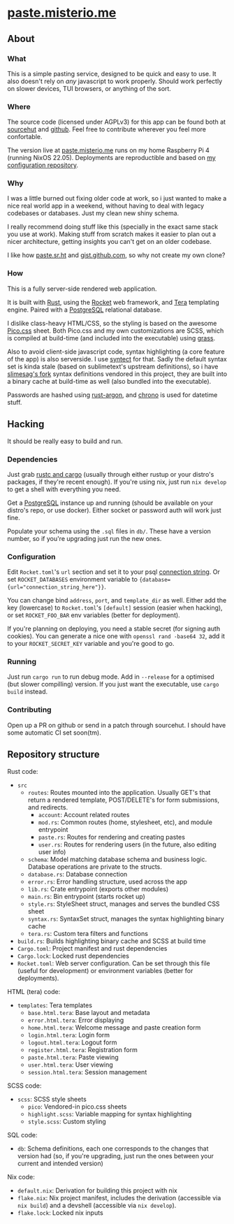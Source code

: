 # [paste.misterio.me](https://paste.misterio.me)

## About

### What

This is a simple pasting service, designed to be quick and easy to use. It also doesn't rely on _any_ javascript to work properly. Should work perfectly on slower devices, TUI browsers, or anything of the sort.

### Where

The source code (licensed under AGPLv3) for this app can be found both at [sourcehut](https://sr.ht/~misterio/paste.misterio.me) and [github](https://github.com/misterio77/paste.misterio.me). Feel free to contribute wherever you feel more confortable.

The version live at [paste.misterio.me](https://paste.misterio.me) runs on my home Raspberry Pi 4 (running NixOS 22.05). Deployments are reproductible and based on [my configuration repository](https://sr.ht/~misterio/nix-config).

### Why

I was a little burned out fixing older code at work, so i just wanted to make a nice real world app in a weekend, without having to deal with legacy codebases or databases. Just my clean new shiny schema.

I really recommend doing stuff like this (specially in the exact same stack you use at work). Making stuff from scratch makes it easier to plan out a nicer architecture, getting insights you can't get on an older codebase.

I like how [paste.sr.ht](https://paste.sr.ht) and [gist.github.com](https://gist.github.com), so why not create my own clone?

### How

This is a fully server-side rendered web application.

It is built with [Rust](https://rust-lang.org), using the [Rocket](https://rocket.rs) web framework, and [Tera](https://tera.netlify.app/) templating engine. Paired with a [PostgreSQL](https://postgresql.org) relational database.

I dislike class-heavy HTML/CSS, so the styling is based on the awesome [Pico.css](https://picocss.com) sheet. Both Pico.css and my own customizations are SCSS, which is compiled at build-time (and included into the executable) using [grass](https://github.com/connorskees/grass).

Also to avoid client-side javascript code, syntax highlighting (a core feature of the app) is also serverside. I use [syntect](https://github.com/trishume/syntect) for that. Sadly the default syntax set is kinda stale (based on sublimetext's upstream definitions), so i have [slimesag's fork](https://github.com/slimsag/Packages) syntax definitions vendored in this project, they are built into a binary cache at build-time as well (also bundled into the executable).

Passwords are hashed using [rust-argon](https://github.com/sru-systems/rust-argon2), and [chrono](https://github.com/chronotope/chrono) is used for datetime stuff.

## Hacking

It should be really easy to build and run.

### Dependencies

Just grab [rustc and cargo](https://rust-lang.org) (usually through either rustup or your distro's packages, if they're recent enough). If you're using nix, just run `nix develop` to get a shell with everything you need.

Get a [PostgreSQL](https://postgresql.org) instance up and running (should be available on your distro's repo, or use docker). Either socket or password auth will work just fine.

Populate your schema using the `.sql` files in `db/`. These have a version number, so if you're upgrading just run the new ones.

### Configuration

Edit `Rocket.toml`'s `url` section and set it to your psql [connection string](https://stackoverflow.com/questions/3582552). Or set `ROCKET_DATABASES` environment variable to `{database={url="connection_string_here"}}`.

You can change bind `address`, `port`, and `template_dir` as well. Either add the key (lowercase) to `Rocket.toml`'s `[default]` session (easier when hacking), or set `ROCKET_FOO_BAR` env variables (better for deployment).

If you're planning on deploying, you need a stable secret (for signing auth cookies). You can generate a nice one with `openssl rand -base64 32`, add it to your `ROCKET_SECRET_KEY` variable and you're good to go.

### Running

Just run `cargo run` to run debug mode. Add in `--release` for a optimised (but slower compilling) version. If you just want the executable, use `cargo build` instead.

### Contributing

Open up a PR on github or send in a patch through sourcehut. I should have some automatic CI set soon(tm).

## Repository structure

Rust code:
- `src`
    - `routes`: Routes mounted into the application. Usually GET's that return a rendered template, POST/DELETE's for form submissions, and redirects.
        - `account`: Account related routes
        - `mod.rs`: Common routes (home, stylesheet, etc), and module entrypoint
        - `paste.rs`: Routes for rendering and creating pastes
        - `user.rs`: Routes for rendering users (in the future, also editing user info)
    - `schema`: Model matching database schema and business logic. Database operations are private to the structs.
    - `database.rs`: Database connection
    - `error.rs`: Error handling structure, used across the app
    - `lib.rs`: Crate entrypoint (exports other modules)
    - `main.rs`: Bin entrypoint (starts rocket up)
    - `style.rs`: StyleSheet struct, manages and serves the bundled CSS sheet
    - `syntax.rs`: SyntaxSet struct, manages the syntax highlighting binary cache
    - `tera.rs`: Custom tera filters and functions
- `build.rs`: Builds highlighting binary cache and SCSS at build time
- `Cargo.toml`: Project manifest and rust dependencies
- `Cargo.lock`: Locked rust dependencies
- `Rocket.toml`: Web server configuration. Can be set through this file (useful for development) or environment variables (better for deployments).

HTML (tera) code:
- `templates`: Tera templates
    - `base.html.tera`: Base layout and metadata
    - `error.html.tera`: Error displaying
    - `home.html.tera`: Welcome message and paste creation form
    - `login.html.tera`: Login form
    - `logout.html.tera`: Logout form
    - `register.html.tera`: Registration form
    - `paste.html.tera`: Paste viewing
    - `user.html.tera`: User viewing
    - `session.html.tera`: Session management

SCSS code:
- `scss`: SCSS style sheets
    - `pico`: Vendored-in pico.css sheets
    - `highlight.scss`: Variable mapping for syntax highlighting
    - `style.scss`: Custom styling

SQL code:
- `db`: Schema definitions, each one corresponds to the changes that version had (so, if you're upgrading, just run the ones between your current and intended version)

Nix code:
- `default.nix`: Derivation for building this project with nix
- `flake.nix`: Nix project manifest, includes the derivation (accessible via `nix build`) and a devshell (accessible via `nix develop`).
- `flake.lock`: Locked nix inputs

